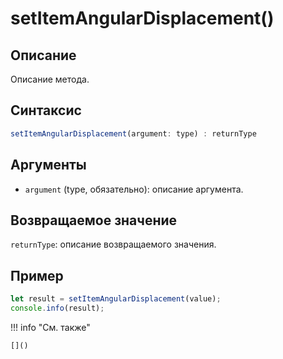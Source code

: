 # setItemAngularDisplacement()

## Описание
Описание метода.

## Синтаксис
```javascript
setItemAngularDisplacement(argument: type) : returnType
```

## Аргументы
- `argument` (type, обязательно): описание аргумента.

## Возвращаемое значение
`returnType`: описание возвращаемого значения.

## Пример
```javascript linenums="1"
let result = setItemAngularDisplacement(value);
console.info(result);
```

!!! info "См. также"

    []()

